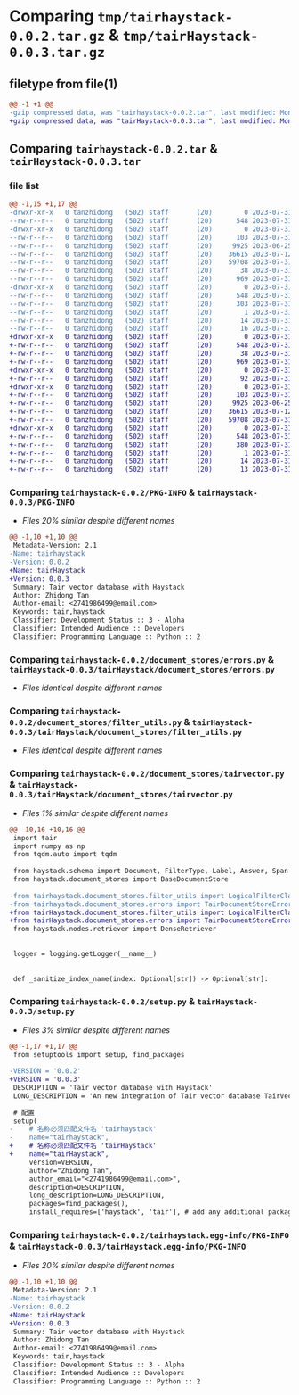 # Comparing `tmp/tairhaystack-0.0.2.tar.gz` & `tmp/tairHaystack-0.0.3.tar.gz`

## filetype from file(1)

```diff
@@ -1 +1 @@
-gzip compressed data, was "tairhaystack-0.0.2.tar", last modified: Mon Jul 31 03:35:14 2023, max compression
+gzip compressed data, was "tairHaystack-0.0.3.tar", last modified: Mon Jul 31 05:51:29 2023, max compression
```

## Comparing `tairhaystack-0.0.2.tar` & `tairHaystack-0.0.3.tar`

### file list

```diff
@@ -1,15 +1,17 @@
-drwxr-xr-x   0 tanzhidong   (502) staff       (20)        0 2023-07-31 03:35:14.796313 tairhaystack-0.0.2/
--rw-r--r--   0 tanzhidong   (502) staff       (20)      548 2023-07-31 03:35:14.796151 tairhaystack-0.0.2/PKG-INFO
-drwxr-xr-x   0 tanzhidong   (502) staff       (20)        0 2023-07-31 03:35:14.794482 tairhaystack-0.0.2/document_stores/
--rw-r--r--   0 tanzhidong   (502) staff       (20)      103 2023-07-31 02:04:50.000000 tairhaystack-0.0.2/document_stores/__init__.py
--rw-r--r--   0 tanzhidong   (502) staff       (20)     9925 2023-06-25 12:03:04.000000 tairhaystack-0.0.2/document_stores/errors.py
--rw-r--r--   0 tanzhidong   (502) staff       (20)    36615 2023-07-12 02:42:17.000000 tairhaystack-0.0.2/document_stores/filter_utils.py
--rw-r--r--   0 tanzhidong   (502) staff       (20)    59708 2023-07-31 02:03:42.000000 tairhaystack-0.0.2/document_stores/tairvector.py
--rw-r--r--   0 tanzhidong   (502) staff       (20)       38 2023-07-31 03:35:14.796359 tairhaystack-0.0.2/setup.cfg
--rw-r--r--   0 tanzhidong   (502) staff       (20)      969 2023-07-31 03:34:12.000000 tairhaystack-0.0.2/setup.py
-drwxr-xr-x   0 tanzhidong   (502) staff       (20)        0 2023-07-31 03:35:14.795956 tairhaystack-0.0.2/tairhaystack.egg-info/
--rw-r--r--   0 tanzhidong   (502) staff       (20)      548 2023-07-31 03:35:14.000000 tairhaystack-0.0.2/tairhaystack.egg-info/PKG-INFO
--rw-r--r--   0 tanzhidong   (502) staff       (20)      303 2023-07-31 03:35:14.000000 tairhaystack-0.0.2/tairhaystack.egg-info/SOURCES.txt
--rw-r--r--   0 tanzhidong   (502) staff       (20)        1 2023-07-31 03:35:14.000000 tairhaystack-0.0.2/tairhaystack.egg-info/dependency_links.txt
--rw-r--r--   0 tanzhidong   (502) staff       (20)       14 2023-07-31 03:35:14.000000 tairhaystack-0.0.2/tairhaystack.egg-info/requires.txt
--rw-r--r--   0 tanzhidong   (502) staff       (20)       16 2023-07-31 03:35:14.000000 tairhaystack-0.0.2/tairhaystack.egg-info/top_level.txt
+drwxr-xr-x   0 tanzhidong   (502) staff       (20)        0 2023-07-31 05:51:29.042030 tairHaystack-0.0.3/
+-rw-r--r--   0 tanzhidong   (502) staff       (20)      548 2023-07-31 05:51:29.041880 tairHaystack-0.0.3/PKG-INFO
+-rw-r--r--   0 tanzhidong   (502) staff       (20)       38 2023-07-31 05:51:29.042075 tairHaystack-0.0.3/setup.cfg
+-rw-r--r--   0 tanzhidong   (502) staff       (20)      969 2023-07-31 05:50:58.000000 tairHaystack-0.0.3/setup.py
+drwxr-xr-x   0 tanzhidong   (502) staff       (20)        0 2023-07-31 05:51:29.038418 tairHaystack-0.0.3/tairHaystack/
+-rw-r--r--   0 tanzhidong   (502) staff       (20)       92 2023-07-31 02:04:29.000000 tairHaystack-0.0.3/tairHaystack/__init__.py
+drwxr-xr-x   0 tanzhidong   (502) staff       (20)        0 2023-07-31 05:51:29.041189 tairHaystack-0.0.3/tairHaystack/document_stores/
+-rw-r--r--   0 tanzhidong   (502) staff       (20)      103 2023-07-31 02:04:50.000000 tairHaystack-0.0.3/tairHaystack/document_stores/__init__.py
+-rw-r--r--   0 tanzhidong   (502) staff       (20)     9925 2023-06-25 12:03:04.000000 tairHaystack-0.0.3/tairHaystack/document_stores/errors.py
+-rw-r--r--   0 tanzhidong   (502) staff       (20)    36615 2023-07-12 02:42:17.000000 tairHaystack-0.0.3/tairHaystack/document_stores/filter_utils.py
+-rw-r--r--   0 tanzhidong   (502) staff       (20)    59708 2023-07-31 04:47:47.000000 tairHaystack-0.0.3/tairHaystack/document_stores/tairvector.py
+drwxr-xr-x   0 tanzhidong   (502) staff       (20)        0 2023-07-31 05:51:29.039564 tairHaystack-0.0.3/tairHaystack.egg-info/
+-rw-r--r--   0 tanzhidong   (502) staff       (20)      548 2023-07-31 05:51:29.000000 tairHaystack-0.0.3/tairHaystack.egg-info/PKG-INFO
+-rw-r--r--   0 tanzhidong   (502) staff       (20)      380 2023-07-31 05:51:29.000000 tairHaystack-0.0.3/tairHaystack.egg-info/SOURCES.txt
+-rw-r--r--   0 tanzhidong   (502) staff       (20)        1 2023-07-31 05:51:29.000000 tairHaystack-0.0.3/tairHaystack.egg-info/dependency_links.txt
+-rw-r--r--   0 tanzhidong   (502) staff       (20)       14 2023-07-31 05:51:29.000000 tairHaystack-0.0.3/tairHaystack.egg-info/requires.txt
+-rw-r--r--   0 tanzhidong   (502) staff       (20)       13 2023-07-31 05:51:29.000000 tairHaystack-0.0.3/tairHaystack.egg-info/top_level.txt
```

### Comparing `tairhaystack-0.0.2/PKG-INFO` & `tairHaystack-0.0.3/PKG-INFO`

 * *Files 20% similar despite different names*

```diff
@@ -1,10 +1,10 @@
 Metadata-Version: 2.1
-Name: tairhaystack
-Version: 0.0.2
+Name: tairHaystack
+Version: 0.0.3
 Summary: Tair vector database with Haystack
 Author: Zhidong Tan
 Author-email: <2741986499@email.com>
 Keywords: tair,haystack
 Classifier: Development Status :: 3 - Alpha
 Classifier: Intended Audience :: Developers
 Classifier: Programming Language :: Python :: 2
```

### Comparing `tairhaystack-0.0.2/document_stores/errors.py` & `tairHaystack-0.0.3/tairHaystack/document_stores/errors.py`

 * *Files identical despite different names*

### Comparing `tairhaystack-0.0.2/document_stores/filter_utils.py` & `tairHaystack-0.0.3/tairHaystack/document_stores/filter_utils.py`

 * *Files identical despite different names*

### Comparing `tairhaystack-0.0.2/document_stores/tairvector.py` & `tairHaystack-0.0.3/tairHaystack/document_stores/tairvector.py`

 * *Files 1% similar despite different names*

```diff
@@ -10,16 +10,16 @@
 import tair
 import numpy as np
 from tqdm.auto import tqdm
 
 from haystack.schema import Document, FilterType, Label, Answer, Span
 from haystack.document_stores import BaseDocumentStore
 
-from tairhaystack.document_stores.filter_utils import LogicalFilterClause
-from tairhaystack.document_stores.errors import TairDocumentStoreError, DuplicateDocumentError
+from tairHaystack.document_stores.filter_utils import LogicalFilterClause
+from tairHaystack.document_stores.errors import TairDocumentStoreError, DuplicateDocumentError
 from haystack.nodes.retriever import DenseRetriever
 
 
 logger = logging.getLogger(__name__)
 
 
 def _sanitize_index_name(index: Optional[str]) -> Optional[str]:
```

### Comparing `tairhaystack-0.0.2/setup.py` & `tairHaystack-0.0.3/setup.py`

 * *Files 3% similar despite different names*

```diff
@@ -1,17 +1,17 @@
 from setuptools import setup, find_packages
 
-VERSION = '0.0.2'
+VERSION = '0.0.3'
 DESCRIPTION = 'Tair vector database with Haystack'
 LONG_DESCRIPTION = 'An new integration of Tair vector database TairVector with Haystack by deepset.'
 
 # 配置
 setup(
-    # 名称必须匹配文件名 'tairhaystack'
-    name="tairhaystack",
+    # 名称必须匹配文件名 'tairHaystack'
+    name="tairHaystack",
     version=VERSION,
     author="Zhidong Tan",
     author_email="<2741986499@email.com>",
     description=DESCRIPTION,
     long_description=LONG_DESCRIPTION,
     packages=find_packages(),
     install_requires=['haystack', 'tair'], # add any additional packages that
```

### Comparing `tairhaystack-0.0.2/tairhaystack.egg-info/PKG-INFO` & `tairHaystack-0.0.3/tairHaystack.egg-info/PKG-INFO`

 * *Files 20% similar despite different names*

```diff
@@ -1,10 +1,10 @@
 Metadata-Version: 2.1
-Name: tairhaystack
-Version: 0.0.2
+Name: tairHaystack
+Version: 0.0.3
 Summary: Tair vector database with Haystack
 Author: Zhidong Tan
 Author-email: <2741986499@email.com>
 Keywords: tair,haystack
 Classifier: Development Status :: 3 - Alpha
 Classifier: Intended Audience :: Developers
 Classifier: Programming Language :: Python :: 2
```

